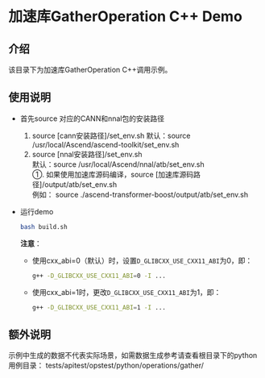 # 加速库GatherOperation C++ Demo
## 介绍
该目录下为加速库GatherOperation C++调用示例。

## 使用说明
- 首先source 对应的CANN和nnal包的安装路径
    1. source [cann安装路径]/set_env.sh
        默认：source /usr/local/Ascend/ascend-toolkit/set_env.sh
    2. source [nnal安装路径]/set_env.sh  
        默认：source /usr/local/Ascend/nnal/atb/set_env.sh  
        ①. 如果使用加速库源码编译，source [加速库源码路径]/output/atb/set_env.sh  
        例如： source ./ascend-transformer-boost/output/atb/set_env.sh

- 运行demo
    ```sh
    bash build.sh
    ```
    **注意**：
    - 使用cxx_abi=0（默认）时，设置`D_GLIBCXX_USE_CXX11_ABI`为0，即：
        ```sh
        g++ -D_GLIBCXX_USE_CXX11_ABI=0 -I ...
        ```
    - 使用cxx_abi=1时，更改`D_GLIBCXX_USE_CXX11_ABI`为1，即：
        ```sh
        g++ -D_GLIBCXX_USE_CXX11_ABI=1 -I ...
        ```

## 额外说明
示例中生成的数据不代表实际场景，如需数据生成参考请查看根目录下的python用例目录：
tests/apitest/opstest/python/operations/gather/
